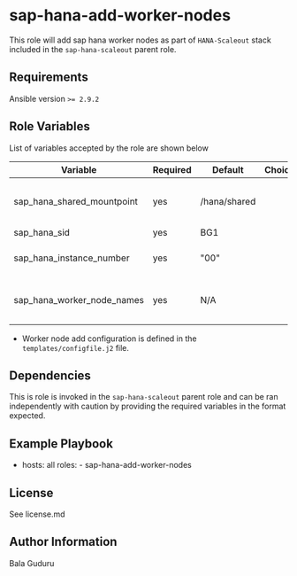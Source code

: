 sap-hana-add-worker-nodes
=========

This role will add sap hana worker nodes as part of `HANA-Scaleout` stack included in the `sap-hana-scaleout` parent role.

Requirements
------------

Ansible version `>= 2.9.2`

Role Variables
--------------

List of variables accepted by the role are shown below

| Variable                    | Required | Default      | Choices | Comments                                 |
|-----------------------------|----------|--------------|---------|------------------------------------------|
| sap_hana_shared_mountpoint  | yes      | /hana/shared |         | Mountpoint for HANA shared volume        |
| sap_hana_sid                | yes      | BG1          |         | HANA SID                                 |
| sap_hana_instance_number    | yes      | "00"         |         | HANA instance number                     |
| sap_hana_worker_node_names  | yes      | N/A          |         | HANA worker node names                   |

* Worker node add configuration is defined in the `templates/configfile.j2` file.

Dependencies
------------

This is role is invoked in the `sap-hana-scaleout` parent role and can be ran independently with caution by providing the required variables in the format expected.

Example Playbook
----------------

  - hosts: all
    roles:
        - sap-hana-add-worker-nodes

License
-------

See license.md

Author Information
------------------

Bala Guduru
